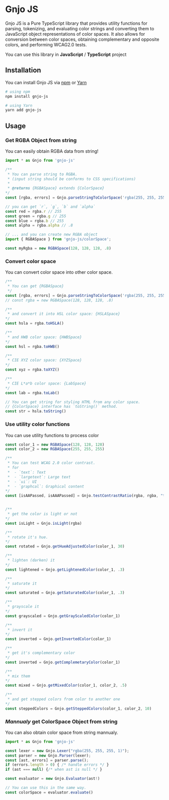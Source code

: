 # Gnjo JS

Gnjo JS is a Pure TypeScript library that provides utility functions for parsing, tokenizing, and evaluating color strings and converting them to JavaScript object representations of color spaces. It also allows for conversion between color spaces, obtaining complementary and opposite colors, and performing WCAG2.0 tests.

You can use this library in **JavaScript** / **TypeScript** project

## Installation

You can install Gnjo JS via [npm]() or [Yarn]()

```bash
# using npm
npm install gnjo-js

# using Yarn
yarn add gnjo-js
```

## Usage

### Get RGBA Object from string

You can easily obtain RGBA data from string!

```ts
import * as Gnjo from 'gnjo-js'

/** 
 * You can parse string to RGBA.
 * (input string should be conforms to CSS specifications)
 * 
 * @returns {RGBASpace} extends {ColorSpace}
*/
const [rgba, errors] = Gnjo.parseStringToColorSpace('rgba(255, 255, 255, .8)')

// you can get `r`, `g`, `b` and `alpha`
const red = rgba.r // 255
const green = rgba.g // 255
const blue = rgba.b // 255
const alpha = rgba.alpha // .8

// ... and you can create new RGBA object
import { RGBASpace } from 'gnjo-js/colorSpace';

const myRgba = new RGBASpace(128, 128, 128, .8)
```

### Convert color space

You can convert color space into other color space.

```ts
/**
 * You can get {RGBASpace}
 */
const [rgba, errors] = Gnjo.parseStringToColorSpace('rgba(255, 255, 255, .8)')
// const rgba = new RGBASpace(128, 128, 128, .8)

/**
 * and convert it into HSL color space: {HSLASpace}
*/
const hsla = rgba.toHSLA()

/**
 * and HWB color space: {HWBSpace}
*/
const hsl = rgba.toHWB()

/**
 * CIE XYZ color space: {XYZSpace}
*/
const xyz = rgba.toXYZ()

/**
 * CIE L*a*b color space: {LabSpace}
*/
const lab = rgba.toLab()

// You can get string for styling HTML from any color space.
// {ColorSpace} interface has `toString()` method.
const str = hsla.toString()
```

### Use utility color functions

You can use utility functions to process color

```ts
const color_1 = new RGBASpace(128, 128, 128)
const color_2 = new RGBASpace(255, 255, 255)

/**
 * You can test WCAG 2.0 color contrast.
 * for
 *  - `text`: Text
 *  - `largetext`: Large text
 *  - `ui`: UI 
 *  - `graphcal`: Graphical content
*/
const [isAAPassed, isAAAPassed] = Gnjo.testContrastRatio(rgba, rgba, "text")


/**
 * get the color is light or not
*/
const isLight = Gnjo.isLight(rgba)

/**
 * rotate it's hue.
*/
const rotated = Gnjo.getHueAdjustedColor(color_1, 30)

/**
 * lighten (darken) it
*/
const lightened = Gnjo.getLightenedColor(color_1, .3)

/**
 * saturate it
*/
const saturated = Gnjo.getSaturatedColor(color_1, .3)

/**
 * grayscale it
*/
const grayscaled = Gnjo.getGrayScaledColor(color_1)

/**
 * invert it
*/
const inverted = Gnjo.getInvertedColor(color_1)

/**
 * get it's complementary color
*/
const inverted = Gnjo.getComplemetaryColor(color_1)

/**
 * mix them
*/
const mixed = Gnjo.getMixedColor(color_1, color_2, .5)

/**
 * and get stepped colors from color to another one
*/
const steppedColors = Gnjo.getSteppedColors(color_1, color_2, 10)

```

### *Mannualy* get ColorSpace Object from string

You can also obtain color space from string mannualy.

```js
import * as Gnjo from 'gnjo-js'

const lexer = new Gnjo.Lexer("rgba(255, 255, 255, 1)");
const parser = new Gnjo.Parser(lexer);
const [ast, errors] = parser.parse();
if (errors.length > 0) { /* handle errors */ }
if (ast === null) {/* when ast is null */ }

const evaluator = new Gnjo.Evaluator(ast!)

// You can use this in the same way.
const colorSpace = evaluator.evaluate()
```